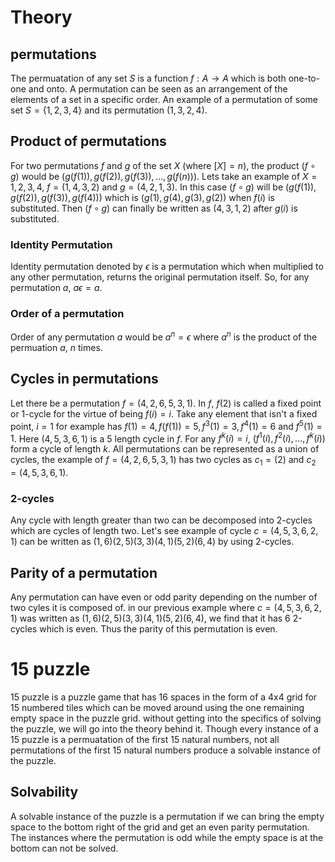 # Theory

## permutations 

The permuatation of any set $S$ is a function $f:A\rightarrow A$ which is both one-to-one and onto. A permutation can be seen as an arrangement of the elements of a set in a specific order. An example of a permutation of some set $S=\{1,2,3,4\}$ and its permutation $(1,3,2,4)$.

## Product of permutations

For two permutations $f$ and $g$ of the set $X$ (where $[X]=n$), the product $(f\circ g)$ would be $(g(f(1)),g(f(2)),g(f(3)),\dots,g(f(n)))$.
Lets take an example of $X={1,2,3,4}$, $f=(1,4,3,2)$ and $g=(4,2,1,3)$. In this case $(f\circ g)$ will be $(g(f(1)),g(f(2)),g(f(3)),g(f(4)))$ which is $(g(1),g(4),g(3),g(2))$ when $f(i)$ is substituted. Then $(f\circ g)$ can finally be written as $(4,3,1,2)$ after $g(i)$ is substituted.

### Identity Permutation

Identity permutation denoted by $\epsilon$ is a permutation which when multiplied to any other permutation, returns the original permutation itself. So, for any permutation $a$, $a\epsilon=a$.

### Order of a permutation

Order of any permutation $a$ would be $a^n=\epsilon$ where $a^n$ is the product of the permuation $a$, $n$ times.

## Cycles in permutations

Let there be a permutation $f=(4,2,6,5,3,1)$. In $f$, $f(2)$ is called a fixed point or 1-cycle for the virtue of being $f(i)=i$. Take any element that isn't a fixed point, $i=1$ for example has $f(1)=4,f(f(1))=5,f^3(1)=3,f^4(1)=6$ and $f^5(1)=1$. Here $(4,5,3,6,1)$ is a $5$ length cycle in $f$. For any $f^k(i)=i$, $(f^1(i),f^2(i),\dots,f^k(i))$ form a cycle of length $k$. 
All permutations can be represented as a union of cycles, the example of $f=(4,2,6,5,3,1)$ has two cycles as $c_1=(2)$ and $c_2=(4,5,3,6,1)$.

### 2-cycles

Any cycle with length greater than two can be decomposed into 2-cycles which are cycles of length two. Let's see example of cycle $c=(4,5,3,6,2,1)$ can be written as $(1,6)(2,5)(3,3)(4,1)(5,2)(6,4)$ by using 2-cycles.

## Parity of a permutation

Any permutation can have even or odd parity depending on the number of two cyles it is composed of. in our previous example where $c=(4,5,3,6,2,1)$ was written as $(1,6)(2,5)(3,3)(4,1)(5,2)(6,4)$, we find that it has $6$ 2-cycles which is even. Thus the parity of this permutation is even.

# 15 puzzle

15 puzzle is a puzzle game that has 16 spaces in the form of a 4x4 grid for 15 numbered tiles which can be moved around using the one remaining empty space in the puzzle grid. without getting into the specifics of solving the puzzle, we will go into the theory behind it. Though every instance of a 15 puzzle is a permuatation of the first 15 natural numbers, not all permutations of the first 15 natural numbers produce a solvable instance of the puzzle.

## Solvability

A solvable instance of the puzzle is a permutation if we can bring the empty space to the bottom right of the grid and get an even parity permutation. The instances where the permutation is odd while the empty space is at the bottom can not be solved.
